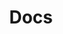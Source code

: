 ---
title: Docs
order: 2
sitemap:
  priority: 1
  changefreq: 'weekly'

sections:

   - file: firststeps
     layout: text

   - file: templates
     layout: text

   - file: api
     layout: text

   - file: jsxgraphbook
     layout: text

   - file: jessiecode
     layout: text

---